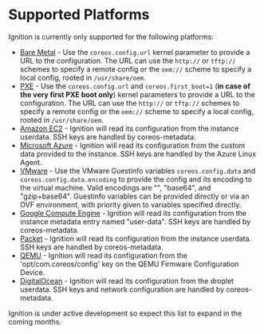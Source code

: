 # Supported Platforms #

Ignition is currently only supported for the following platforms:

* [Bare Metal] - Use the `coreos.config.url` kernel parameter to provide a URL to the configuration. The URL can use the `http://` or `tftp://` schemes to specify a remote config or the `oem://` scheme to specify a local config, rooted in `/usr/share/oem`.
* [PXE] - Use the `coreos.config.url` and `coreos.first_boot=1` (**in case of the very first PXE boot only**) kernel parameters to provide a URL to the configuration. The URL can use the `http://` or `tftp://` schemes to specify a remote config or the `oem://` scheme to specify a local config, rooted in `/usr/share/oem`.
* [Amazon EC2] - Ignition will read its configuration from the instance userdata. SSH keys are handled by coreos-metadata.
* [Microsoft Azure] - Ignition will read its configuration from the custom data provided to the instance. SSH keys are handled by the Azure Linux Agent.
* [VMware] - Use the VMware Guestinfo variables `coreos.config.data` and `coreos.config.data.encoding` to provide the config and its encoding to the virtual machine. Valid encodings are "", "base64", and "gzip+base64". Guestinfo variables can be provided directly or via an OVF environment, with priority given to variables specified directly.
* [Google Compute Engine] - Ignition will read its configuration from the instance metadata entry named "user-data". SSH keys are handled by coreos-metadata.
* [Packet] - Ignition will read its configuration from the instance userdata. SSH keys are handled by coreos-metadata.
* [QEMU] - Ignition will read its configuration from the 'opt/com.coreos/config' key on the QEMU Firmware Configuration Device.
* [DigitalOcean] - Ignition will read its configuration from the droplet userdata. SSH keys and network configuration are handled by coreos-metadata.

Ignition is under active development so expect this list to expand in the coming months.

[Bare Metal]: https://github.com/coreos/docs/blob/master/os/installing-to-disk.md
[PXE]: https://github.com/coreos/docs/blob/master/os/booting-with-pxe.md
[Amazon EC2]: https://github.com/coreos/docs/blob/master/os/booting-on-ec2.md
[Microsoft Azure]: https://github.com/coreos/docs/blob/master/os/booting-on-azure.md
[VMware]: https://github.com/coreos/docs/blob/master/os/booting-on-vmware.md
[Google Compute Engine]: https://github.com/coreos/docs/blob/master/os/booting-on-google-compute-engine.md
[Packet]: https://github.com/coreos/docs/blob/master/os/booting-on-packet.md
[QEMU]: https://github.com/qemu/qemu/blob/d75aa4372f0414c9960534026a562b0302fcff29/docs/specs/fw_cfg.txt
[DigitalOcean]: https://github.com/coreos/docs/blob/master/os/booting-on-digitalocean.md
